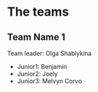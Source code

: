 # The teams 

## Team Name 1
Team leader: Olga Shablykina

* Junior1: Benjamin
* Junior2: Joely
* Junior3: Melvyn Corvo
